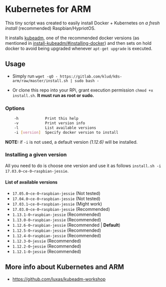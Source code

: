 # Kubernetes for ARM

This tiny script was created to easily install Docker + Kubernetes on *a fresh install* (recommended) Raspbian/HypriotOS.

It installs [kubeadm](https://kubernetes.io/docs/setup/independent/install-kubeadm/#installing-kubeadm-kubelet-and-kubectl), one of the recommended docker versions (as mentioned in [install-kubeadm/#installing-docker](https://kubernetes.io/docs/setup/independent/install-kubeadm/#installing-docker)) and then sets on hold docker to avoid being upgraded whenever `apt-get upgrade` is executed.

## Usage

* Simply run `wget -qO - https://gitlab.com/klud/k8s-arm/raw/master/install.sh | sudo bash -`

* Or clone this repo into your RPi, grant execution permission `chmod +x install.sh`. **It must run as root or sudo.**

### Options

```sh
    -h            Print this help
    -v            Print version info
    -l            List available versions
    -i [version]  Specify docker version to install
```

**NOTE:** if `-i` is not used, a default version *(1.12.6)* will be installed.

### Installing a given version

All you need to do is choose one version and use it as follows `install.sh -i 17.03.0~ce-0~raspbian-jessie`.

#### List of available versions

* `17.05.0~ce-0~raspbian-jessie` (Not tested)
* `17.04.0~ce-0~raspbian-jessie` (Not tested)
* `17.03.1~ce-0~raspbian-jessie` (Might work)
* `17.03.0~ce-0~raspbian-jessie` (Recommended)
* `1.13.1-0~raspbian-jessie` (Recommended)
* `1.13.0-0~raspbian-jessie` (Recommended)
* `1.12.6-0~raspbian-jessie` (Recommended | **Default**)
* `1.12.5-0~raspbian-jessie` (Recommended)
* `1.12.4-0~raspbian-jessie` (Recommended)
* `1.12.3-0~jessie` (Recommended)
* `1.12.2-0~jessie` (Recommended)
* `1.12.1-0~jessie` (Recommended)

## More info about Kubernetes and ARM

* https://github.com/luxas/kubeadm-workshop
